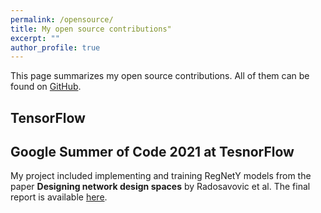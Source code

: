 ```yaml
---
permalink: /opensource/
title: My open source contributions"
excerpt: ""
author_profile: true
---
```


This page summarizes my open source contributions. All of them can be found on [GitHub](https://github.com/AdityaKane2001/).

## TensorFlow

## Google Summer of Code 2021 at TesnorFlow

My project included implementing and training RegNetY models from the paper **Designing network design spaces** by Radosavovic et al. The final report is available [here](gsoc2021report). 
